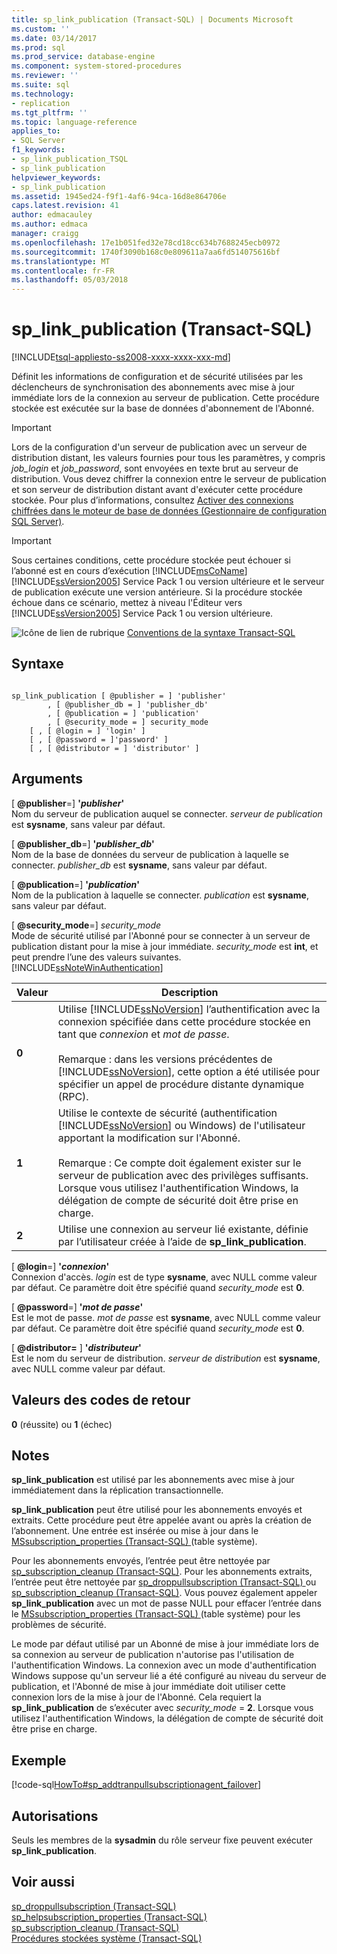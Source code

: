 ```yaml
---
title: sp_link_publication (Transact-SQL) | Documents Microsoft
ms.custom: ''
ms.date: 03/14/2017
ms.prod: sql
ms.prod_service: database-engine
ms.component: system-stored-procedures
ms.reviewer: ''
ms.suite: sql
ms.technology:
- replication
ms.tgt_pltfrm: ''
ms.topic: language-reference
applies_to:
- SQL Server
f1_keywords:
- sp_link_publication_TSQL
- sp_link_publication
helpviewer_keywords:
- sp_link_publication
ms.assetid: 1945ed24-f9f1-4af6-94ca-16d8e864706e
caps.latest.revision: 41
author: edmacauley
ms.author: edmaca
manager: craigg
ms.openlocfilehash: 17e1b051fed32e78cd18cc634b7688245ecb0972
ms.sourcegitcommit: 1740f3090b168c0e809611a7aa6fd514075616bf
ms.translationtype: MT
ms.contentlocale: fr-FR
ms.lasthandoff: 05/03/2018
---
```

# <a name="splinkpublication-transact-sql"></a>sp_link_publication (Transact-SQL)
[!INCLUDE[tsql-appliesto-ss2008-xxxx-xxxx-xxx-md](../../includes/tsql-appliesto-ss2008-xxxx-xxxx-xxx-md.md)]

  Définit les informations de configuration et de sécurité utilisées par les déclencheurs de synchronisation des abonnements avec mise à jour immédiate lors de la connexion au serveur de publication. Cette procédure stockée est exécutée sur la base de données d'abonnement de l'Abonné.  
  
> [!IMPORTANT]  
>  Lors de la configuration d'un serveur de publication avec un serveur de distribution distant, les valeurs fournies pour tous les paramètres, y compris *job_login* et *job_password*, sont envoyées en texte brut au serveur de distribution. Vous devez chiffrer la connexion entre le serveur de publication et son serveur de distribution distant avant d'exécuter cette procédure stockée. Pour plus d’informations, consultez [Activer des connexions chiffrées dans le moteur de base de données &#40;Gestionnaire de configuration SQL Server&#41;](../../database-engine/configure-windows/enable-encrypted-connections-to-the-database-engine.md).  
  
> [!IMPORTANT]  
>  Sous certaines conditions, cette procédure stockée peut échouer si l’abonné est en cours d’exécution [!INCLUDE[msCoName](../../includes/msconame-md.md)] [!INCLUDE[ssVersion2005](../../includes/ssversion2005-md.md)] Service Pack 1 ou version ultérieure et le serveur de publication exécute une version antérieure. Si la procédure stockée échoue dans ce scénario, mettez à niveau l'Éditeur vers [!INCLUDE[ssVersion2005](../../includes/ssversion2005-md.md)] Service Pack 1 ou version ultérieure.  
  
 ![Icône de lien de rubrique](../../database-engine/configure-windows/media/topic-link.gif "Icône lien de rubrique") [Conventions de la syntaxe Transact-SQL](../../t-sql/language-elements/transact-sql-syntax-conventions-transact-sql.md)  
  
## <a name="syntax"></a>Syntaxe  
  
```  
  
sp_link_publication [ @publisher = ] 'publisher'   
        , [ @publisher_db = ] 'publisher_db'   
        , [ @publication = ] 'publication'   
        , [ @security_mode = ] security_mode  
    [ , [ @login = ] 'login' ]  
    [ , [ @password = ]'password' ]  
    [ , [ @distributor = ] 'distributor' ]  
```  
  
## <a name="arguments"></a>Arguments  
 [ **@publisher**=] **'***publisher***'**  
 Nom du serveur de publication auquel se connecter. *serveur de publication* est **sysname**, sans valeur par défaut.  
  
 [ **@publisher_db**=] **'***publisher_db***'**  
 Nom de la base de données du serveur de publication à laquelle se connecter. *publisher_db* est **sysname**, sans valeur par défaut.  
  
 [ **@publication**=] **'***publication***'**  
 Nom de la publication à laquelle se connecter. *publication* est **sysname**, sans valeur par défaut.  
  
 [ **@security_mode**=] *security_mode*  
 Mode de sécurité utilisé par l'Abonné pour se connecter à un serveur de publication distant pour la mise à jour immédiate. *security_mode* est **int**, et peut prendre l’une des valeurs suivantes. [!INCLUDE[ssNoteWinAuthentication](../../includes/ssnotewinauthentication-md.md)]  
  
|Valeur|Description|  
|-----------|-----------------|  
|**0**|Utilise [!INCLUDE[ssNoVersion](../../includes/ssnoversion-md.md)] l’authentification avec la connexion spécifiée dans cette procédure stockée en tant que *connexion* et *mot de passe*.<br /><br /> Remarque : dans les versions précédentes de [!INCLUDE[ssNoVersion](../../includes/ssnoversion-md.md)], cette option a été utilisée pour spécifier un appel de procédure distante dynamique (RPC).|  
|**1**|Utilise le contexte de sécurité (authentification [!INCLUDE[ssNoVersion](../../includes/ssnoversion-md.md)] ou Windows) de l'utilisateur apportant la modification sur l'Abonné.<br /><br /> Remarque : Ce compte doit également exister sur le serveur de publication avec des privilèges suffisants. Lorsque vous utilisez l'authentification Windows, la délégation de compte de sécurité doit être prise en charge.|  
|**2**|Utilise une connexion au serveur lié existante, définie par l’utilisateur créée à l’aide de **sp_link_publication**.|  
  
 [ **@login**=] **'***connexion***'**  
 Connexion d'accès. *login* est de type **sysname**, avec NULL comme valeur par défaut. Ce paramètre doit être spécifié quand *security_mode* est **0**.  
  
 [ **@password**=] **'***mot de passe***'**  
 Est le mot de passe. *mot de passe* est **sysname**, avec NULL comme valeur par défaut. Ce paramètre doit être spécifié quand *security_mode* est **0**.  
  
 [  **@distributor=** ] **'***distributeur***'**  
 Est le nom du serveur de distribution. *serveur de distribution* est **sysname**, avec NULL comme valeur par défaut.  
  
## <a name="return-code-values"></a>Valeurs des codes de retour  
 **0** (réussite) ou **1** (échec)  
  
## <a name="remarks"></a>Notes  
 **sp_link_publication** est utilisé par les abonnements avec mise à jour immédiatement dans la réplication transactionnelle.  
  
 **sp_link_publication** peut être utilisé pour les abonnements envoyés et extraits. Cette procédure peut être appelée avant ou après la création de l’abonnement. Une entrée est insérée ou mise à jour dans le [MSsubscription_properties &#40;Transact-SQL&#41; ](../../relational-databases/system-tables/mssubscription-properties-transact-sql.md) (table système).  
  
 Pour les abonnements envoyés, l’entrée peut être nettoyée par [sp_subscription_cleanup &#40;Transact-SQL&#41;](../../relational-databases/system-stored-procedures/sp-subscription-cleanup-transact-sql.md). Pour les abonnements extraits, l’entrée peut être nettoyée par [sp_droppullsubscription &#40;Transact-SQL&#41; ](../../relational-databases/system-stored-procedures/sp-droppullsubscription-transact-sql.md) ou [sp_subscription_cleanup &#40;Transact-SQL&#41;](../../relational-databases/system-stored-procedures/sp-subscription-cleanup-transact-sql.md). Vous pouvez également appeler **sp_link_publication** avec un mot de passe NULL pour effacer l’entrée dans le [MSsubscription_properties &#40;Transact-SQL&#41; ](../../relational-databases/system-tables/mssubscription-properties-transact-sql.md) (table système) pour les problèmes de sécurité.  
  
 Le mode par défaut utilisé par un Abonné de mise à jour immédiate lors de sa connexion au serveur de publication n'autorise pas l'utilisation de l'authentification Windows. La connexion avec un mode d'authentification Windows suppose qu'un serveur lié a été configuré au niveau du serveur de publication, et l'Abonné de mise à jour immédiate doit utiliser cette connexion lors de la mise à jour de l'Abonné. Cela requiert la **sp_link_publication** de s’exécuter avec *security_mode* = **2**. Lorsque vous utilisez l'authentification Windows, la délégation de compte de sécurité doit être prise en charge.  
  
## <a name="example"></a>Exemple  
 [!code-sql[HowTo#sp_addtranpullsubscriptionagent_failover](../../relational-databases/replication/codesnippet/tsql/sp-link-publication-tran_1.sql)]  
  
## <a name="permissions"></a>Autorisations  
 Seuls les membres de la **sysadmin** du rôle serveur fixe peuvent exécuter **sp_link_publication**.  
  
## <a name="see-also"></a>Voir aussi  
 [sp_droppullsubscription &#40;Transact-SQL&#41;](../../relational-databases/system-stored-procedures/sp-droppullsubscription-transact-sql.md)   
 [sp_helpsubscription_properties &#40;Transact-SQL&#41;](../../relational-databases/system-stored-procedures/sp-helpsubscription-properties-transact-sql.md)   
 [sp_subscription_cleanup &#40;Transact-SQL&#41;](../../relational-databases/system-stored-procedures/sp-subscription-cleanup-transact-sql.md)   
 [Procédures stockées système &#40;Transact-SQL&#41;](../../relational-databases/system-stored-procedures/system-stored-procedures-transact-sql.md)  
  
  
